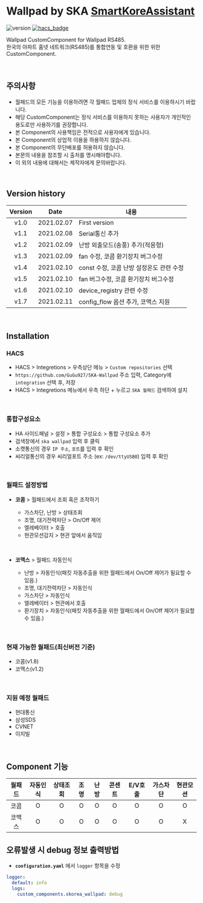 # Wallpad by SKA [SmartKoreAssistant][skorea_link]

![version](https://img.shields.io/badge/version-1.1-blue)
[![hacs_badge](https://img.shields.io/badge/HACS-Custom-orange.svg)](https://github.com/custom-components/hacs)

Wallpad CustomComponent for Wallpad RS485.<br>
한국의 아파트 홈넷 네트워크(RS485)를 통합연동 및 호환을 위한 위한 CustomComponent.

<br>

## 주의사항

- 월패드의 모든 기능을 이용하려면 각 월패드 업체의 정식 서비스를 이용하시기 바랍니다.
- 해당 CustomComponent는 정식 서비스를 이용하지 못하는 사용자가 개인적인 용도로만 사용하기를 권장합니다.
- 본 Component의 사용책임은 전적으로 사용자에게 있습니다.
- 본 Component의 상업적 이용을 하용하지 않습니다.
- 본 Component의 무단배포를 허용하지 않습니다.
- 본문의 내용을 참조할 시 출처를 명시해야합니다.
- 이 외의 내용에 대해서는 제작자에게 문의바랍니다.

<br>

## Version history

| Version |    Date    | 내용                                     |
| :-----: | :--------: | ---------------------------------------- |
|  v1.0   | 2021.02.07 | First version                            |
|  v1.1   | 2021.02.08 | Serial통신 추가                          |
|  v1.2   | 2021.02.09 | 난방 외출모드(송풍) 추가(적응형)         |
|  v1.3   | 2021.02.09 | fan 수정, 코콤 환기장치 버그수정         |
|  v1.4   | 2021.02.10 | const 수정, 코콤 난방 설정온도 관련 수정 |
|  v1.5   | 2021.02.10 | fan 버그수정, 코콤 환기장치 버그수정     |
|  v1.6   | 2021.02.10 | device_registry 관련 수정                |
|  v1.7   | 2021.02.11 | config_flow 옵션 추가, 코맥스 지원       |

<br>

## Installation

### HACS

- HACS > Integretions > 우측상단 메뉴 > `Custom repositories` 선택
- `https://github.com/GuGu927/SKA-Wallpad` 주소 입력, Category에 `integration` 선택 후, 저장
- HACS > Integretions 메뉴에서 우측 하단 + 누르고 `SKA 월패드` 검색하여 설치

<br>

### 통합구성요소

- HA 사이드패널 > 설정 > 통합 구성요소 > 통합 구성요소 추가
- 검색창에서 `ska wallpad` 입력 후 클릭
- 소켓통신의 경우 `IP 주소`, `포트`를 입력 후 확인
- 씨리얼통신의 경우 씨리얼포트 주소 (ex: `/dev/ttyUSB0`) 입력 후 확인

<br>

### 월패드 설정방법

- **코콤** > 월패드에서 조회 혹은 조작하기

  - 가스차단, 난방 > 상태조회
  - 조명, 대기전력차단 > On/Off 제어
  - 엘레베이터 > 호출
  - 현관모션감지 > 현관 앞에서 움직임

<br>

- **코맥스** > 월패드 자동인식

  - 난방 > 자동인식(패킷 자동추출을 위한 월패드에서 On/Off 제어가 필요할 수 있음.)
  - 조명, 대기전력차단 > 자동인식
  - 가스차단 > 자동인식
  - 엘레베이터 > 현관에서 호출
  - 환기장치 > 자동인식(패킷 자동추출을 위한 월패드에서 On/Off 제어가 필요할 수 있음.)

<br>

### 현재 가능한 월패드(최신버전 기준)

- 코콤(v1.8)
- 코맥스(v1.2)

<br>

### 지원 예정 월패드

- 현대통신
- 삼성SDS
- CVNET
- 이지빌

<br>

## Component 기능

| 월패드 | 자동인식 | 상태조회 | 조명 | 난방 | 콘센트 | E/V호출 | 가스차단 | 현관모션 |
| :----: | :------: | :------: | :--: | :--: | :----: | :-----: | :------: | :------: |
|  코콤  |    O     |    O     |  O   |  O   |   O    |    O    |    O     |    O     |
| 코맥스 |    O     |    O     |  O   |  O   |   O    |    O    |    O     |    X     |

## 오류발생 시 debug 정보 출력방법

- **`configuration.yaml`** 에서 `logger` 항목을 수정<br>

```yaml
logger:
  default: info
  logs:
    custom_components.skorea_wallpad: debug
```

[skorea_link]: https://cafe.naver.com/koreassistant
